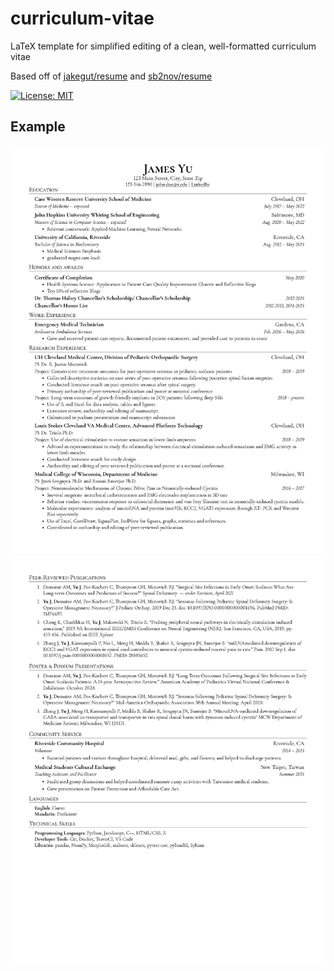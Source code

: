 # curriculum-vitae
LaTeX template for simplified editing of a clean, well-formatted curriculum vitae

Based off of [jakegut/resume](https://github.com/jakegut/resume) and [sb2nov/resume](https://github.com/sb2nov/resume)

[![License: MIT](https://img.shields.io/badge/License-MIT-blue.svg)](https://opensource.org/licenses/MIT)

## Example

![cv_image](CV_Page_1.png)
![cv_image](CV_Page_2.png)
